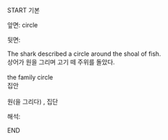 START
기본

앞면:
circle


뒷면:
<div>The shark described a circle around the shoal of fish. </div><div><div>상어가 원을 그리며 고기 떼 주위를 돌았다.</div></div><div><br></div><div><div>the family circle </div><div>집안</div></div><div><br></div><div>원(을 그리다) , 집단</div>


해석:
<!--ID: 1746614453606-->
END